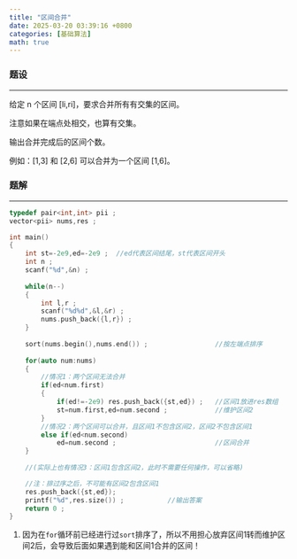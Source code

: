 ```yaml
---
title: "区间合并"
date: 2025-03-20 03:39:16 +0800
categories: [基础算法]
math: true
---
```


### 题设
---
给定 n 个区间 \[li,ri]，要求合并所有有交集的区间。

注意如果在端点处相交，也算有交集。

输出合并完成后的区间个数。

例如：\[1,3] 和 \[2,6] 可以合并为一个区间 \[1,6]。

### 题解
---
```cpp
typedef pair<int,int> pii ;
vector<pii> nums,res ;

int main()
{
    int st=-2e9,ed=-2e9 ;  //ed代表区间结尾，st代表区间开头
    int n ;
    scanf("%d",&n) ; 
    
    while(n--)
    {
        int l,r ; 
        scanf("%d%d",&l,&r) ;
        nums.push_back({l,r}) ;
    }
    
    sort(nums.begin(),nums.end()) ;                 //按左端点排序
    
    for(auto num:nums)                   
    {
	    //情况1：两个区间无法合并
        if(ed<num.first)                            
        {
            if(ed!=-2e9) res.push_back({st,ed}) ;   //区间1放进res数组
            st=num.first,ed=num.second ;            //维护区间2
        }
        //情况2：两个区间可以合并，且区间1不包含区间2，区间2不包含区间1
        else if(ed<num.second)  
            ed=num.second ;                         //区间合并
    }  
    
    //(实际上也有情况3：区间1包含区间2，此时不需要任何操作，可以省略)

    //注：排过序之后，不可能有区间2包含区间1
	res.push_back({st,ed});
	printf("%d",res.size()) ;           //输出答案
    return 0 ;
}
```

1. 因为在`for`循环前已经进行过`sort`排序了，所以不用担心放弃区间1转而维护区间2后，会导致后面如果遇到能和区间1合并的区间！